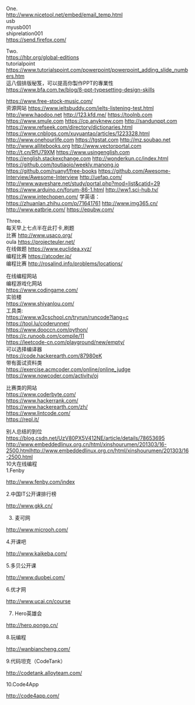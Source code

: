 One.  
http://www.nicetool.net/embed/email_temp.html   
usb      
myusb001   
shiprelation001   
https://send.firefox.com/   

Two.  
https://hbr.org/global-editions    
tutorialpoint  
https://www.tutorialspoint.com/powerpoint/powerpoint_adding_slide_numbers.htm   
這八個排版秘笈，可以提高你製作PPT的專業性
https://www.bfa.com.tw/blog/8-ppt-typesetting-design-skills
   
https://www.free-stock-music.com/  
资源网站
https://www.ieltsbuddy.com/ielts-listening-test.html
http://www.haodoo.net
http://123.kfd.me/
https://toolnb.com
https://www.smule.com
https://cp.anyknew.com
http://sandunppt.com
https://www.refseek.com/directory/dictionaries.html
https://www.cnblogs.com/xuyuantao/articles/1223328.html
http://www.onehourlife.com
https://tgstat.com
http://mz.soubao.net
http://www.allitebooks.org
http://www.vectorportal.com
http://t.cn/RfU79XM
https://www.usingenglish.com
https://english.stackexchange.com
http://wonderkun.cc/index.html
https://github.com/toutiaoio/weekly.manong.io
https://github.com/ruanyf/free-books
https://github.com/Awesome-Interview/Awesome-Interview
http://uefap.com/
http://www.waveshare.net/study/portal.php?mod=list&catid=29
https://www.arduino.cn/forum-86-1.html
http://ww1.sci-hub.tv/
https://www.intechopen.com/
学英语：
https://zhuanlan.zhihu.com/p/71641761
http://www.img365.cn/
http://www.eatbrie.com/
https://epubw.com/

Three.  
每天早上七点半在此打卡,刷题   
比赛 http://www.usaco.org/   
oula https://projecteuler.net/   
在线做题 https://www.euclidea.xyz/   
编程比赛 https://atcoder.jp/   
编程比赛 http://rosalind.info/problems/locations/   

在线编程网站   
编程游戏化网站   
https://www.codingame.com/   
实验楼   
https://www.shiyanlou.com/   
工具类:   
https://www.w3cschool.cn/tryrun/runcode?lang=c   
https://tool.lu/coderunner/   
https://www.dooccn.com/python/   
https://c.runoob.com/compile/11   
https://leetcode-cn.com/playground/new/empty/   
可以选择编译器   
https://code.hackerearth.com/87980eK   
带有面试资料类   
https://exercise.acmcoder.com/online/online_judge   
https://www.nowcoder.com/activity/oj   

比赛类的网站   
https://www.coderbyte.com/   
https://www.hackerrank.com/   
https://www.hackerearth.com/zh/   
https://www.lintcode.com/    
https://repl.it/   

别人总结的到位   
https://blog.csdn.net/UzV80PX5V412NE/article/details/78653695
http://www.embeddedlinux.org.cn/html/xinshourumen/201303/16-2500.htmlhttp://www.embeddedlinux.org.cn/html/xinshourumen/201303/16-2500.html   
10大在线编程    
1.Fenby

http://www.fenby.com/index

2.中国IT公开课排行榜

http://www.gkk.cn/

3. 麦可网

http://www.microoh.com/

4.开课吧

http://www.kaikeba.com/

5.多贝公开课

http://www.duobei.com/

6.优才网

http://www.ucai.cn/course

7. Hero英雄会

http://hero.pongo.cn/

8.玩编程

http://wanbiancheng.com/

9.代码坦克（CodeTank）

http://codetank.alloyteam.com/

10.Code4App

http://code4app.com/
